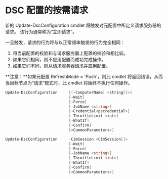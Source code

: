 # DSC 配置的按需请求

新的 Update-DscConfiguration cmdlet 将触发对元配置中所定义请求服务器的请求。 该行为通常称为“立即请求”。 


一旦触发，请求的行为将与以正常频率触发的行为完全相同：

1. 将当前配置的校验和与请求服务器上配置的校验和相比较。 
2. 如果它们相同，则不应用配置而成功完成操作。 
3. 如果它们不同，则从请求服务器请求并应用配置。

**注意：**如果元配置 RefreshMode = 'Push'，则此 cmdlet 将返回错误，从而当目标节点为“请求”模式时，此 cmdlet 将始终不执行任何操作。

```PowerShell
Update-DscConfiguration     [[-ComputerName] <string[]>] 
                            [-Wait]
                            [-Force] 
                            [-JobName <string>] 
                            [-Credential<pscredential>] 
                            [-ThrottleLimit <int>] 
                            [-WhatIf] 
                            [-Confirm] 
                            [<CommonParameters>]

Update-DscConfiguration     -CimSession <CimSession[]> 
                            [-Wait] 
                            [-Force] 
                            [-JobName <string>] 
                            [-ThrottleLimit <int>]
                            [-WhatIf] 
                            [-Confirm] 
                            [<CommonParameters>]
```

<!--HONumber=Aug16_HO3-->


